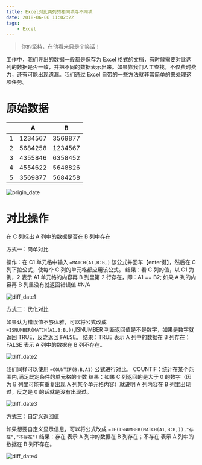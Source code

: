 ```yaml
---
title: Excel对比两列的相同项与不同项
date: 2018-06-06 11:02:22
tags: 
    - Excel
---
```


> 你的坚持，在他看来只是个笑话！

工作中，我们导出的数据一般都是保存为 Excel 格式的文档，有时候需要对比两列的数据是否一致，并把不同的数据表示出来。如果靠我们人工查找，不仅费时费力，还有可能出现遗漏。我们通过 Excel 自带的一些方法就非常简单的来处理这项任务。

<!-- more -->

# 原始数据

| | A   | B    |
|---- |---- | ---- |
| 1|1234567 | 	3569877 |
| 2|5684258 |	1234567 |
| 3|4355846 |	6358452 |
| 4|4554622 |	5648826 |
| 5|3569877 |	5684258 |

![origin_date](/img/201806/excel_diff/origin.jpg)

# 对比操作

在 C 列标出 A 列中的数据是否在 B 列中存在

方式一：简单对比

操作：在 C1 单元格中输入 `=MATCH(A1,B:B,)` 该公式并回车【enter键】，然后在 C 列下拉公式，使每个 C 列的单元格都应用该公式。
结果：看 C 列的值，以 C1 为例，2 表示 A1 单元格的内容再 B 列里第 2 行存在，即：A1 == B2; 如果 A 列的内容再 B 列里没有就返回错误值 #N/A

![diff_date1](/img/201806/excel_diff/diff1.jpg)

方式二：优化对比

如果认为错误值不够优雅，可以将公式改成 `=ISNUMBER(MATCH(A1,B:B,))`,ISNUMBER 判断返回值是不是数字，如果是数字就返回 TRUE，反之返回 FALSE。
结果：TRUE 表示 A 列中的数据在 B 列存在；FALSE 表示 A 列中的数据在 B 列不存在。 

![diff_date2](/img/201806/excel_diff/diff2.jpg)

我们同样可以使用 `=COUNTIF(B:B,A1)` 公式进行对比。
COUNTIF：统计在某个范围内,满足既定条件的单元格的个数
结果：如果 C 列返回的是大于 0 的数字（因为 B 列里可能有重复出现 A 列某个单元格内容）就说明 A 列内容在 B 列里出现过，反之是 0 的话就是没有出现过。

![diff_date3](/img/201806/excel_diff/diff3.jpg)

方式三：自定义返回值

如果想要自定义显示信息，可以将公式改成 `=IF(ISNUMBER(MATCH(A1,B:B,)),"存在","不存在")`
结果：存在 表示 A 列中的数据在 B 列存在；不存在 表示 A 列中的数据在 B 列不存在。

![diff_date4](/img/201806/excel_diff/diff4.jpg)

